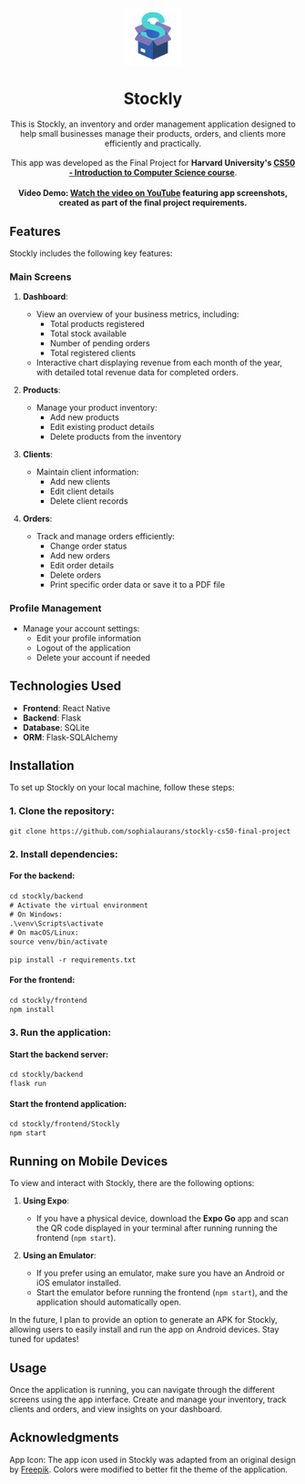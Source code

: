 <div align="center">
   <img src="/stockly/frontend/Stockly/assets/images/stockly-icon.png" width="20%">

# Stockly

This is Stockly, an inventory and order management application designed to help small businesses manage their products, orders, and clients more efficiently and practically.  
<br>This app was developed as the Final Project for **Harvard University's [CS50 - Introduction to Computer Science course](https://pll.harvard.edu/course/cs50-introduction-computer-science)**.

#### Video Demo: [Watch the video on YouTube](https://youtu.be/yPRaan05zEI) featuring app screenshots, created as part of the final project requirements.
</div>

## Features

Stockly includes the following key features:

### Main Screens

1. **Dashboard**:

   - View an overview of your business metrics, including:
     - Total products registered
     - Total stock available
     - Number of pending orders
     - Total registered clients
   - Interactive chart displaying revenue from each month of the year, with detailed total revenue data for completed orders.

2. **Products**:

   - Manage your product inventory:
     - Add new products
     - Edit existing product details
     - Delete products from the inventory

3. **Clients**:

   - Maintain client information:
     - Add new clients
     - Edit client details
     - Delete client records

4. **Orders**:
   - Track and manage orders efficiently:
     - Change order status
     - Add new orders
     - Edit order details
     - Delete orders
     - Print specific order data or save it to a PDF file

### Profile Management

- Manage your account settings:
  - Edit your profile information
  - Logout of the application
  - Delete your account if needed

## Technologies Used

- **Frontend**: React Native
- **Backend**: Flask
- **Database**: SQLite
- **ORM**: Flask-SQLAlchemy

## Installation

To set up Stockly on your local machine, follow these steps:

### 1. Clone the repository:

```
git clone https://github.com/sophialaurans/stockly-cs50-final-project
```

### 2. Install dependencies:

#### For the backend:

```
cd stockly/backend
# Activate the virtual environment
# On Windows:
.\venv\Scripts\activate
# On macOS/Linux:
source venv/bin/activate

pip install -r requirements.txt
```

#### For the frontend:

```
cd stockly/frontend
npm install
```

### 3. Run the application:

#### Start the backend server:

```
cd stockly/backend
flask run
```

#### Start the frontend application:

```
cd stockly/frontend/Stockly
npm start
```

## Running on Mobile Devices

To view and interact with Stockly, there are the following options:

1. **Using Expo**:

   - If you have a physical device, download the **Expo Go** app and scan the QR code displayed in your terminal after running running the frontend (`npm start`).

2. **Using an Emulator**:

   - If you prefer using an emulator, make sure you have an Android or iOS emulator installed.
   - Start the emulator before running the frontend (`npm start`), and the application should automatically open.
  
In the future, I plan to provide an option to generate an APK for Stockly, allowing users to easily install and run the app on Android devices. Stay tuned for updates!

## Usage

Once the application is running, you can navigate through the different screens using the app interface. Create and manage your inventory, track clients and orders, and view insights on your dashboard.

## Acknowledgments

App Icon: The app icon used in Stockly was adapted from an original design by [Freepik](https://www.freepik.com/icon/box_3639221). Colors were modified to better fit the theme of the application.

